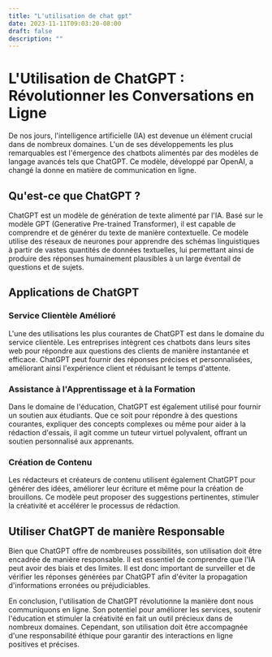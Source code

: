 ```yaml
---
title: "L'utilisation de chat gpt"
date: 2023-11-11T09:03:20-08:00
draft: false
description: ""
---
```


# L'Utilisation de ChatGPT : Révolutionner les Conversations en Ligne

De nos jours, l'intelligence artificielle (IA) est devenue un élément crucial dans de nombreux domaines. L'un de ses développements les plus remarquables est l'émergence des chatbots alimentés par des modèles de langage avancés tels que ChatGPT. Ce modèle, développé par OpenAI, a changé la donne en matière de communication en ligne.

## Qu'est-ce que ChatGPT ?

ChatGPT est un modèle de génération de texte alimenté par l'IA. Basé sur le modèle GPT (Generative Pre-trained Transformer), il est capable de comprendre et de générer du texte de manière contextuelle. Ce modèle utilise des réseaux de neurones pour apprendre des schémas linguistiques à partir de vastes quantités de données textuelles, lui permettant ainsi de produire des réponses humainement plausibles à un large éventail de questions et de sujets.

## Applications de ChatGPT

### Service Clientèle Amélioré

L'une des utilisations les plus courantes de ChatGPT est dans le domaine du service clientèle. Les entreprises intègrent ces chatbots dans leurs sites web pour répondre aux questions des clients de manière instantanée et efficace. ChatGPT peut fournir des réponses précises et personnalisées, améliorant ainsi l'expérience client et réduisant le temps d'attente.

### Assistance à l'Apprentissage et à la Formation

Dans le domaine de l'éducation, ChatGPT est également utilisé pour fournir un soutien aux étudiants. Que ce soit pour répondre à des questions courantes, expliquer des concepts complexes ou même pour aider à la rédaction d'essais, il agit comme un tuteur virtuel polyvalent, offrant un soutien personnalisé aux apprenants.

### Création de Contenu

Les rédacteurs et créateurs de contenu utilisent également ChatGPT pour générer des idées, améliorer leur écriture et même pour la création de brouillons. Ce modèle peut proposer des suggestions pertinentes, stimuler la créativité et accélérer le processus de rédaction.

## Utiliser ChatGPT de manière Responsable

Bien que ChatGPT offre de nombreuses possibilités, son utilisation doit être encadrée de manière responsable. Il est essentiel de comprendre que l'IA peut avoir des biais et des limites. Il est donc important de surveiller et de vérifier les réponses générées par ChatGPT afin d'éviter la propagation d'informations erronées ou préjudiciables.

En conclusion, l'utilisation de ChatGPT révolutionne la manière dont nous communiquons en ligne. Son potentiel pour améliorer les services, soutenir l'éducation et stimuler la créativité en fait un outil précieux dans de nombreux domaines. Cependant, son utilisation doit être accompagnée d'une responsabilité éthique pour garantir des interactions en ligne positives et précises.
